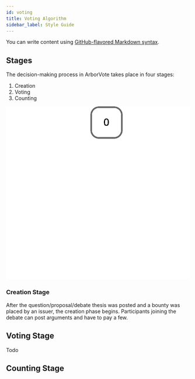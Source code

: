```yaml
---
id: voting
title: Voting Algorithm
sidebar_label: Style Guide
---
```


You can write content using [GitHub-flavored Markdown syntax](https://github.github.com/gfm/).


## Stages
The decision-making process in ArborVote takes place in four stages:

1. Creation
2. Voting
3. Counting

![Animated example of a the creation, voting, and counting process.](/static/img/VotingExample.gif)


### Creation Stage
After the question/proposal/debate thesis was posted and a bounty was placed by an issuer,
the creation phase begins.
Participants joining the debate can post arguments and have to pay a few. 


## Voting Stage
Todo

## Counting Stage



